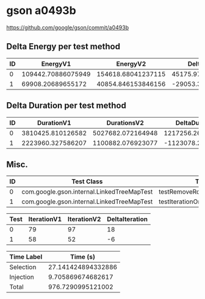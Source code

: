 # gson a0493b


https://github.com/google/gson/commit/a0493b



## Delta Energy per test method


| ID | EnergyV1 | EnergyV2 | DeltaEnergy | σV1 | σV2 |
| --- | --- | --- | --- | --- | --- |
| 0 | 109442.70886075949 | 154618.68041237115 | 45175.971551611656 | 39342.31419710325 | 30377.001506852983 |
| 1 | 69908.20689655172 | 40854.846153846156 | -29053.36074270557 | 42522.192212342496 | 23296.19387317017 |

## Delta Duration per test method


| ID | DurationV1 | DurationsV2 | DeltaDuration |
| --- | --- | --- | --- |
| 0 | 3810425.810126582 | 5027682.072164948 | 1217256.262038366 |
| 1 | 2223960.327586207 | 1100882.076923077 | -1123078.25066313 |

## Misc.

| ID | Test Class | Test Method |
| --- | --- | --- |
| 0 | com.google.gson.internal.LinkedTreeMapTest | testRemoveRootDoesNotDoubleUnlink |
| 1 | com.google.gson.internal.LinkedTreeMapTest | testIterationOrder |




| Test | IterationV1 | IterationV2 | DeltaIteration |
| --- | --- | --- | --- |
| 0 | 79 | 97 | 18 |
| 1 | 58 | 52 | -6 |



| Time Label | Time (s) |
| --- | --- |
| Selection | 27.141424894332886 |
| Injection | 9.705869674682617 |
| Total | 976.7290995121002 |


